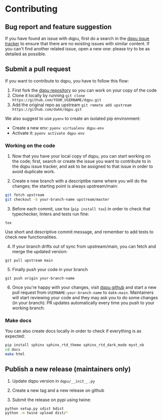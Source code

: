 # Contributing

## Bug report and feature suggestion

If you have found an issue with dqpu, first do a search in the [dqpu issue tracker](https://github.com/dakk/dqpu/issues) to ensure that there are no existing issues with
similar content. If you can't find another related issue, open a new one: please try to be as detailed as possible.


## Submit a pull request

If you want to contribute to dqpu, you have to follow this flow:

1. First fork the [dqpu repository](https://github.com/dakk/dqpu) so you can work on your copy of the code
2. Clone it locally by running ```git clone https://github.com/YOUR_USERNAME/dqpu.git```
3. Add the original repo as upstream ```git remote add upstream https://github.com/dakk/dqpu.git```

We also suggest to use `pyenv` to create an isolated pip environment:

- Create a new env: ```pyenv virtualenv dqpu-env```
- Activate it: ```pyenv activate dqpu-env```


### Working on the code

1. Now that you have your local copy of dqpu, you can start working on the code; first, search or create the issue you want to contribute to in the dqpu issue tracker, and ask
to be assigned to that issue in order to avoid duplicate work.

2. Create e new branch with a descriptibe name where you will do the changes; the starting point is always upstream/main:

```bash
git fetch upstream
git checkout -b your-branch-name upstream/master
```

3. Before each commit, use tox (```pip install tox```) in order to check that typechecker, linters and tests run fine:

```tox```

Use short and descriptive commit message, and remember to add tests to check new functionalities.


4. If your branch drifts out of sync from upstream/main, you can fetch and merge the updated version:

```git pull upstream main```

5. Finally push your code in your branch

```git push origin your-branch-name```

6. Once you're happy with your changes, visit [dqpu github](https://github.com/dakk/dqpu) and start a new pull request from `USERNAME:your-branch-name` to `dakk:main`. Maintainers will start reviewing your code and they may ask you to do some changes (in your branch): PR updates automatically every time you push to your working branch.


### Make docs

You can also create docs locally in order to check if everything is as expected:

```bash
pip install sphinx sphinx_rtd_theme sphinx_rtd_dark_mode myst_nb
cd docs
make html
```


## Publish a new release (maintainers only)

1. Update dqpu version in `dqpu/__init__.py`

2. Create a new tag and a new release on github

3. Submit the release on pypi using twine:


```bash
python setup.py sdist bdist
python -m twine upload dist/*
```